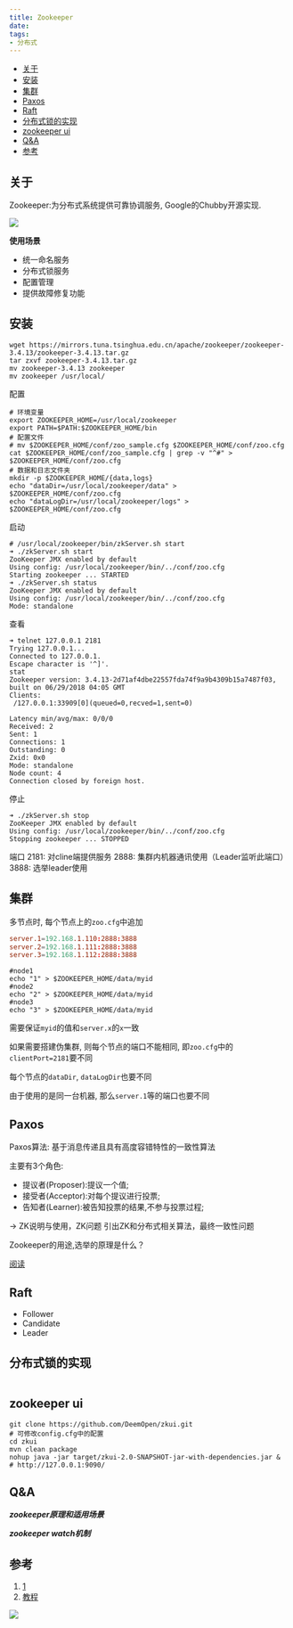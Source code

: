 ```yaml
---
title: Zookeeper
date:
tags:
- 分布式
---
```

<!-- TOC -->

- [关于](#关于)
- [安装](#安装)
- [集群](#集群)
- [Paxos](#paxos)
- [Raft](#raft)
- [分布式锁的实现](#分布式锁的实现)
- [zookeeper ui](#zookeeper-ui)
- [Q&A](#qa)
- [参考](#参考)

<!-- /TOC -->

## 关于

Zookeeper:为分布式系统提供可靠协调服务, Google的Chubby开源实现.

![](https://gitee.com/LuVx/img/raw/master/zookeeper_role.jpg)


**使用场景**

* 统一命名服务
* 分布式锁服务
* 配置管理
* 提供故障修复功能

## 安装

```shell
wget https://mirrors.tuna.tsinghua.edu.cn/apache/zookeeper/zookeeper-3.4.13/zookeeper-3.4.13.tar.gz
tar zxvf zookeeper-3.4.13.tar.gz
mv zookeeper-3.4.13 zookeeper
mv zookeeper /usr/local/
```

配置
```shell
# 环境变量
export ZOOKEEPER_HOME=/usr/local/zookeeper
export PATH=$PATH:$ZOOKEEPER_HOME/bin
# 配置文件
# mv $ZOOKEEPER_HOME/conf/zoo_sample.cfg $ZOOKEEPER_HOME/conf/zoo.cfg
cat $ZOOKEEPER_HOME/conf/zoo_sample.cfg | grep -v "^#" > $ZOOKEEPER_HOME/conf/zoo.cfg
# 数据和日志文件夹
mkdir -p $ZOOKEEPER_HOME/{data,logs}
echo "dataDir=/usr/local/zookeeper/data" > $ZOOKEEPER_HOME/conf/zoo.cfg
echo "dataLogDir=/usr/local/zookeeper/logs" > $ZOOKEEPER_HOME/conf/zoo.cfg
```

启动
```shell
# /usr/local/zookeeper/bin/zkServer.sh start
➜ ./zkServer.sh start
ZooKeeper JMX enabled by default
Using config: /usr/local/zookeeper/bin/../conf/zoo.cfg
Starting zookeeper ... STARTED
➜ ./zkServer.sh status
ZooKeeper JMX enabled by default
Using config: /usr/local/zookeeper/bin/../conf/zoo.cfg
Mode: standalone
```

查看
```shell
➜ telnet 127.0.0.1 2181
Trying 127.0.0.1...
Connected to 127.0.0.1.
Escape character is '^]'.
stat
Zookeeper version: 3.4.13-2d71af4dbe22557fda74f9a9b4309b15a7487f03, built on 06/29/2018 04:05 GMT
Clients:
 /127.0.0.1:33909[0](queued=0,recved=1,sent=0)

Latency min/avg/max: 0/0/0
Received: 2
Sent: 1
Connections: 1
Outstanding: 0
Zxid: 0x0
Mode: standalone
Node count: 4
Connection closed by foreign host.
```

停止
```shell
➜ ./zkServer.sh stop
ZooKeeper JMX enabled by default
Using config: /usr/local/zookeeper/bin/../conf/zoo.cfg
Stopping zookeeper ... STOPPED
```

端口
2181: 对cline端提供服务
2888: 集群内机器通讯使用（Leader监听此端口）
3888: 选举leader使用

## 集群

多节点时, 每个节点上的`zoo.cfg`中追加
```conf
server.1=192.168.1.110:2888:3888
server.2=192.168.1.111:2888:3888
server.3=192.168.1.112:2888:3888
```
```shell
#node1
echo "1" > $ZOOKEEPER_HOME/data/myid
#node2
echo "2" > $ZOOKEEPER_HOME/data/myid
#node3
echo "3" > $ZOOKEEPER_HOME/data/myid
```
需要保证`myid`的值和`server.x`的`x`一致

如果需要搭建伪集群, 则每个节点的端口不能相同, 即`zoo.cfg`中的`clientPort=2181`要不同

每个节点的`dataDir`, `dataLogDir`也要不同

由于使用的是同一台机器, 那么`server.1`等的端口也要不同

## Paxos

Paxos算法:
基于消息传递且具有高度容错特性的一致性算法

主要有3个角色:
* 提议者(Proposer):提议一个值;
* 接受者(Acceptor):对每个提议进行投票;
* 告知者(Learner):被告知投票的结果,不参与投票过程;

-> ZK说明与使用，ZK问题
     引出ZK和分布式相关算法，最终一致性问题

Zookeeper的用途,选举的原理是什么？

[阅读](https://www.cnblogs.com/raphael5200/p/5285583.html)

## Raft

* Follower
* Candidate
* Leader

## 分布式锁的实现

```Java

```

## zookeeper ui

```shell
git clone https://github.com/DeemOpen/zkui.git
# 可修改config.cfg中的配置
cd zkui
mvn clean package
nohup java -jar target/zkui-2.0-SNAPSHOT-jar-with-dependencies.jar &
# http://127.0.0.1:9090/
```

## Q&A

***zookeeper原理和适用场景***

***zookeeper watch机制***



## 参考

1. [1](https://blog.csdn.net/he90227/article/details/70157046/)
2. [教程](https://www.cnblogs.com/sunddenly/p/4033574.html)


[![](https://static.segmentfault.com/v-5b1df2a7/global/img/creativecommons-cc.svg)](https://creativecommons.org/licenses/by-nc-nd/4.0/)
